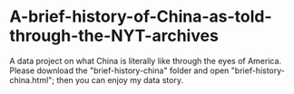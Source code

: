 # A-brief-history-of-China-as-told-through-the-NYT-archives
A data project on what China is literally like through the eyes of America. Please download the "brief-history-china" folder and open "brief-history-china.html"; then you can enjoy my data story.
